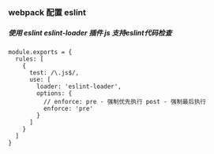 ### webpack 配置 eslint
##### 使用 *eslint eslint-loader* 插件 js 支持eslint代码检查

```
module.exports = {
  rules: [
    {
      test: /\.js$/,
      use: [
        loader: 'eslint-loader',
        options: {
          // enforce: pre - 强制优先执行 post - 强制最后执行
          enforce: 'pre'
        }
      ]
    }
  ]
}

```